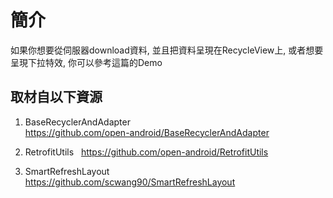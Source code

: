 簡介
======

如果你想要從伺服器download資料, 並且把資料呈現在RecycleView上, 或者想要呈現下拉特效, 你可以參考這篇的Demo

取材自以下資源
--------
1. BaseRecyclerAndAdapter                                         
https://github.com/open-android/BaseRecyclerAndAdapter                        

2. RetrofitUtils   
https://github.com/open-android/RetrofitUtils                  

3. SmartRefreshLayout                          
https://github.com/scwang90/SmartRefreshLayout

  





